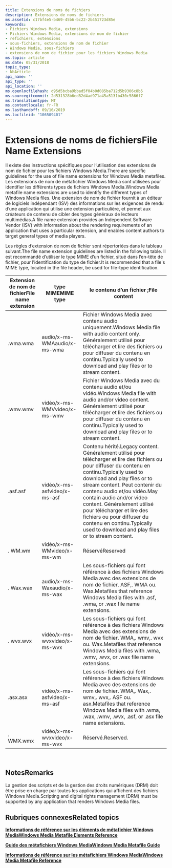 ```yaml
---
title: Extensions de noms de fichiers
description: Extensions de noms de fichiers
ms.assetid: c17bf4e5-b469-45b6-bc22-2b451723d85e
keywords:
- Fichiers Windows Media, extensions
- Fichiers Windows Media, extensions de nom de fichier
- refichiers, extensions
- sous-fichiers, extensions de nom de fichier
- Windows Media, sous-fichiers
- extensions de nom de fichier pour les fichiers Windows Media
ms.topic: article
ms.date: 05/31/2018
topic_type:
- kbArticle
api_name: ''
api_type: ''
api_location: ''
ms.openlocfilehash: d95d5bcba9bbad5f04b0d085ba712d5b9306c8b5
ms.sourcegitcommit: 2d531328b6ed82d4ad971a45a5131b430c5866f7
ms.translationtype: MT
ms.contentlocale: fr-FR
ms.lasthandoff: 09/16/2019
ms.locfileid: "106509401"
---
```

# <a name="file-name-extensions"></a><span data-ttu-id="c3dea-109">Extensions de noms de fichiers</span><span class="sxs-lookup"><span data-stu-id="c3dea-109">File Name Extensions</span></span>

<span data-ttu-id="c3dea-110">Il existe des instructions spécifiques pour l’utilisation des extensions de nom de fichier pour les fichiers Windows Media.</span><span class="sxs-lookup"><span data-stu-id="c3dea-110">There are specific guidelines for the use of file name extensions for Windows Media metafiles.</span></span> <span data-ttu-id="c3dea-111">Les extensions de nom de métafichier Windows Media sont utilisées pour identifier les différents types de fichiers Windows Media.</span><span class="sxs-lookup"><span data-stu-id="c3dea-111">Windows Media metafile name extensions are used to identify the different types of Windows Media files.</span></span> <span data-ttu-id="c3dea-112">Une extension de nom de fichier fournit à un éditeur de logiciels indépendant (ISV) des informations sur les exigences de rendu d’une application qui utilise une extension particulière, et permet aux créateurs de contenu de cibler des types généraux de lecteurs multimédias.</span><span class="sxs-lookup"><span data-stu-id="c3dea-112">A file name extension provides an Independent Software Vendor (ISV) with information about the rendering requirements of an application that uses a particular extension, and enables content authors to target general types of media players.</span></span>

<span data-ttu-id="c3dea-113">Les règles d’extension de nom de fichier sont répertoriées dans le tableau suivant.</span><span class="sxs-lookup"><span data-stu-id="c3dea-113">The file name extension guidelines are listed in the following table.</span></span> <span data-ttu-id="c3dea-114">Il est recommandé d’utiliser le type MIME d’un fichier, situé dans l’en-tête de fichier, pour l’identification du type de fichier.</span><span class="sxs-lookup"><span data-stu-id="c3dea-114">It is recommended that a file's MIME type, located in the file header, be used for file-type identification.</span></span>



| <span data-ttu-id="c3dea-115">Extension de nom de fichier</span><span class="sxs-lookup"><span data-stu-id="c3dea-115">File name extension</span></span> | <span data-ttu-id="c3dea-116">type MIME</span><span class="sxs-lookup"><span data-stu-id="c3dea-116">MIME type</span></span>      | <span data-ttu-id="c3dea-117">le contenu d’un fichier ;</span><span class="sxs-lookup"><span data-stu-id="c3dea-117">File content</span></span>                                                                                                                                                                            |
|---------------------|----------------|-----------------------------------------------------------------------------------------------------------------------------------------------------------------------------------------|
| <span data-ttu-id="c3dea-118">.wma</span><span class="sxs-lookup"><span data-stu-id="c3dea-118">.wma</span></span>                | <span data-ttu-id="c3dea-119">audio/x-ms-WMA</span><span class="sxs-lookup"><span data-stu-id="c3dea-119">audio/x-ms-wma</span></span> | <span data-ttu-id="c3dea-120">Fichier Windows Media avec contenu audio uniquement.</span><span class="sxs-lookup"><span data-stu-id="c3dea-120">Windows Media file with audio content only.</span></span> <span data-ttu-id="c3dea-121">Généralement utilisé pour télécharger et lire des fichiers ou pour diffuser du contenu en continu.</span><span class="sxs-lookup"><span data-stu-id="c3dea-121">Typically used to download and play files or to stream content.</span></span>                                                                             |
| <span data-ttu-id="c3dea-122">.wmv</span><span class="sxs-lookup"><span data-stu-id="c3dea-122">.wmv</span></span>                | <span data-ttu-id="c3dea-123">vidéo/x-ms-WMV</span><span class="sxs-lookup"><span data-stu-id="c3dea-123">video/x-ms-wmv</span></span> | <span data-ttu-id="c3dea-124">Fichier Windows Media avec du contenu audio et/ou vidéo.</span><span class="sxs-lookup"><span data-stu-id="c3dea-124">Windows Media file with audio and/or video content.</span></span> <span data-ttu-id="c3dea-125">Généralement utilisé pour télécharger et lire des fichiers ou pour diffuser du contenu en continu.</span><span class="sxs-lookup"><span data-stu-id="c3dea-125">Typically used to download and play files or to stream content.</span></span>                                                                     |
| <span data-ttu-id="c3dea-126">.asf</span><span class="sxs-lookup"><span data-stu-id="c3dea-126">.asf</span></span>                | <span data-ttu-id="c3dea-127">vidéo/x-ms-asf</span><span class="sxs-lookup"><span data-stu-id="c3dea-127">video/x-ms-asf</span></span> | <span data-ttu-id="c3dea-128">Contenu hérité.</span><span class="sxs-lookup"><span data-stu-id="c3dea-128">Legacy content.</span></span> <span data-ttu-id="c3dea-129">Généralement utilisé pour télécharger et lire des fichiers ou pour diffuser du contenu en continu.</span><span class="sxs-lookup"><span data-stu-id="c3dea-129">Typically used to download and play files or to stream content.</span></span> <span data-ttu-id="c3dea-130">Peut contenir du contenu audio et/ou vidéo.</span><span class="sxs-lookup"><span data-stu-id="c3dea-130">May contain audio and/or video content.</span></span> <span data-ttu-id="c3dea-131">Généralement utilisé pour télécharger et lire des fichiers ou pour diffuser du contenu en continu.</span><span class="sxs-lookup"><span data-stu-id="c3dea-131">Typically used to download and play files or to stream content.</span></span> |
| <span data-ttu-id="c3dea-132">. WM</span><span class="sxs-lookup"><span data-stu-id="c3dea-132">.wm</span></span>                 | <span data-ttu-id="c3dea-133">vidéo/x-ms-WM</span><span class="sxs-lookup"><span data-stu-id="c3dea-133">video/x-ms-wm</span></span>  | <span data-ttu-id="c3dea-134">Réservé</span><span class="sxs-lookup"><span data-stu-id="c3dea-134">Reserved</span></span>                                                                                                                                                                                |
| <span data-ttu-id="c3dea-135">. Wax</span><span class="sxs-lookup"><span data-stu-id="c3dea-135">.wax</span></span>                | <span data-ttu-id="c3dea-136">audio/x-ms-Wax</span><span class="sxs-lookup"><span data-stu-id="c3dea-136">audio/x-ms-wax</span></span> | <span data-ttu-id="c3dea-137">Les sous-fichiers qui font référence à des fichiers Windows Media avec des extensions de nom de fichier. ASF,. WMA ou. Wax.</span><span class="sxs-lookup"><span data-stu-id="c3dea-137">Metafiles that reference Windows Media files with .asf, .wma, or .wax file name extensions.</span></span>                                                                                             |
| <span data-ttu-id="c3dea-138">. wvx</span><span class="sxs-lookup"><span data-stu-id="c3dea-138">.wvx</span></span>                | <span data-ttu-id="c3dea-139">vidéo/x-ms-wvx</span><span class="sxs-lookup"><span data-stu-id="c3dea-139">video/x-ms-wvx</span></span> | <span data-ttu-id="c3dea-140">Les sous-fichiers qui font référence à des fichiers Windows Media avec des extensions de nom de fichier. WMA,. wmv,. wvx ou. Wax.</span><span class="sxs-lookup"><span data-stu-id="c3dea-140">Metafiles that reference Windows Media files with .wma, .wmv, .wvx, or .wax file name extensions.</span></span>                                                                                       |
| <span data-ttu-id="c3dea-141">.asx</span><span class="sxs-lookup"><span data-stu-id="c3dea-141">.asx</span></span>                | <span data-ttu-id="c3dea-142">vidéo/x-ms-asf</span><span class="sxs-lookup"><span data-stu-id="c3dea-142">video/x-ms-asf</span></span> | <span data-ttu-id="c3dea-143">Les sous-fichiers qui font référence à des fichiers Windows Media avec des extensions de nom de fichier. WMA,. Wax,. wmv,. wvx,. ASF ou. asx.</span><span class="sxs-lookup"><span data-stu-id="c3dea-143">Metafiles that reference Windows Media files with .wma, .wax, .wmv, .wvx, .asf, or .asx file name extensions.</span></span>                                                                           |
| <span data-ttu-id="c3dea-144">. WMX</span><span class="sxs-lookup"><span data-stu-id="c3dea-144">.wmx</span></span>                | <span data-ttu-id="c3dea-145">vidéo/x-ms-wvx</span><span class="sxs-lookup"><span data-stu-id="c3dea-145">video/x-ms-wvx</span></span> | <span data-ttu-id="c3dea-146">Réservé.</span><span class="sxs-lookup"><span data-stu-id="c3dea-146">Reserved.</span></span>                                                                                                                                                                               |



 

## <a name="remarks"></a><span data-ttu-id="c3dea-147">Notes</span><span class="sxs-lookup"><span data-stu-id="c3dea-147">Remarks</span></span>

<span data-ttu-id="c3dea-148">La gestion des scripts et de la gestion des droits numériques (DRM) doit être prise en charge par toutes les applications qui affichent des fichiers Windows Media.</span><span class="sxs-lookup"><span data-stu-id="c3dea-148">Scripting and digital rights management (DRM) must be supported by any application that renders Windows Media files.</span></span>

## <a name="related-topics"></a><span data-ttu-id="c3dea-149">Rubriques connexes</span><span class="sxs-lookup"><span data-stu-id="c3dea-149">Related topics</span></span>

<dl> <dt>

[<span data-ttu-id="c3dea-150">**Informations de référence sur les éléments de métafichier Windows Media**</span><span class="sxs-lookup"><span data-stu-id="c3dea-150">**Windows Media Metafile Elements Reference**</span></span>](windows-media-metafile-elements-reference.md)
</dt> <dt>

[<span data-ttu-id="c3dea-151">**Guide des métafichiers Windows Media**</span><span class="sxs-lookup"><span data-stu-id="c3dea-151">**Windows Media Metafile Guide**</span></span>](windows-media-metafile-guide.md)
</dt> <dt>

[<span data-ttu-id="c3dea-152">**Informations de référence sur les métafichiers Windows Media**</span><span class="sxs-lookup"><span data-stu-id="c3dea-152">**Windows Media Metafile Reference**</span></span>](windows-media-metafile-reference.md)
</dt> </dl>

 

 





